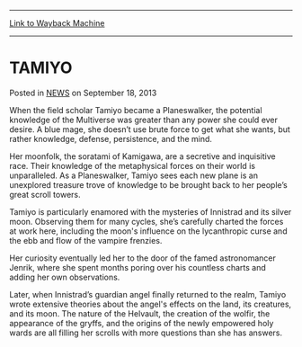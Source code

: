 
---
[Link to Wayback Machine](https://web.archive.org/web/20220527003842/https://magic.wizards.com/en/articles/archive/tamiyo-2013-09-18)

[_metadata_:description]:- "A member of the secretive moonfolk, Tamiyo is driven to understand the Multiverse. She believes every plane holds a mystery, and she eagerly seeks to understand them all."
[_metadata_:generator]:- "Drupal 7 (http://drupal.org)"
[_metadata_:node]:- "46527"
[_metadata_:publish_date]:- "2013-09-18"
[_metadata_:source]:- "div-main-content"
[_metadata_:title]:- "TAMIYO"
[_metadata_:wayback_capture_timestamp]:- "2022-05-27 00:38:42"
[_metadata_:wayback_raw_url]:- "https://web.archive.org/web/20220527003842id_/https://magic.wizards.com/en/articles/archive/tamiyo-2013-09-18"
[_metadata_:wayback_url]:- "https://magic.wizards.com/en/articles/archive/tamiyo-2013-09-18"
---


TAMIYO
======



 Posted in [NEWS](/en/articles)
 on September 18, 2013 










When the field scholar Tamiyo became a Planeswalker, the potential knowledge of the Multiverse was greater than any power she could ever desire. A blue mage, she doesn’t use brute force to get what she wants, but rather knowledge, defense, persistence, and the mind.


Her moonfolk, the soratami of Kamigawa, are a secretive and inquisitive race. Their knowledge of the metaphysical forces on their world is unparalleled. As a Planeswalker, Tamiyo sees each new plane is an unexplored treasure trove of knowledge to be brought back to her people’s great scroll towers.


Tamiyo is particularly enamored with the mysteries of Innistrad and its silver moon. Observing them for many cycles, she’s carefully charted the forces at work here, including the moon's influence on the lycanthropic curse and the ebb and flow of the vampire frenzies.


Her curiosity eventually led her to the door of the famed astronomancer Jenrik, where she spent months poring over his countless charts and adding her own observations.


Later, when Innistrad’s guardian angel finally returned to the realm, Tamiyo wrote extensive theories about the angel's effects on the land, its creatures, and its moon. The nature of the Helvault, the creation of the wolfir, the appearance of the gryffs, and the origins of the newly empowered holy wards are all filling her scrolls with more questions than she has answers.







